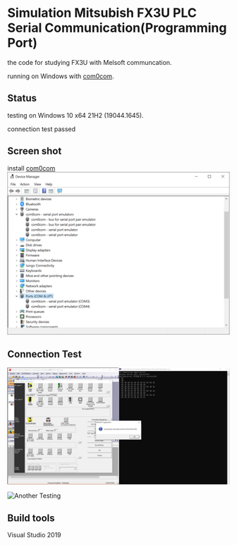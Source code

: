 Simulation Mitsubish FX3U PLC Serial Communication(Programming Port)
===

the code for studying FX3U with Melsoft communcation.

running on Windows with [com0com](https://sourceforge.net/projects/com0com/).


Status
---
testing on Windows 10 x64 21H2 (19044.1645).

connection test passed


Screen shot
---

install [com0com](https://sourceforge.net/projects/com0com/)
![Device Manager](Pictures\DeviceManager.png "Dvice Manager")


Connection Test
---
![Result](Pictures/Run_DetectPLC_EN.png "Result")


![Another Testing](https://youtu.be/r_XOcbTEAzA "Another testing")

Build tools
---
Visual Studio 2019
